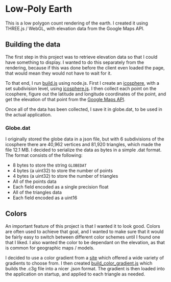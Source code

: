 # Low-Poly Earth

This is a low polygon count rendering of the earth. I created it using THREE.js / WebGL, with elevation data from the Google Maps API.

## Building the data

The first step in this project was to retrieve elevation data so that I could have something to display. I wanted to do this separately from the rendering, because if this was done before the client even loaded the page, that would mean they would not have to wait for it. 

To that end, I run [build.js](./build.js) using node.js. First I create an [icosphere](https://en.wikipedia.org/wiki/Icosphere), with a set subdivision level, using [icosphere.js](./icosphere.js). I then collect each point on the icosphere, figure out the latitude and longitude coordinates of the point, and get the elevation of that point from the [Google Maps API](https://developers.google.com/maps/documentation/elevation/start).

Once all of the data has been collected, I save it in globe.dat, to be used in the actual application.

### Globe.dat

I originally stored the globe data in a json file, but with 6 subdivisions of the icosphere there are 40,962 vertices and 81,920 triangles, which made the file 12.1 MB. I decided to serialize the data as bytes in a simple .dat format. The format consists of the following:

- 8 bytes to store the string `GLOBEDAT`
- 4 bytes (a uint32) to store the number of points
- 4 bytes (a uint32) to store the number of triangles
- All of the points data
 - Each field encoded as a single precision float
- All of the triangles data
 - Each field encoded as a uint16

## Colors

An important feature of this project is that I wanted it to look good. Colors are often used to achieve that goal, and I wanted to make sure that it would be fairly easy to switch between different color schemes until I found one that I liked. I also wanted the color to be dependant on the elevation, as that is common for geographic maps / models.

I decided to use a color gradient from a [site](http://soliton.vm.bytemark.co.uk/pub/cpt-city/) which offered a wide variety of gradients to choose from. I then created [build_color_gradient.js](color_gradient/build_color_gradient.js) which builds the .c3g file into a nicer .json format. The gradient is then loaded into the application on startup, and applied to each triangle as needed.